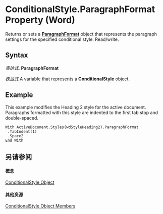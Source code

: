 
# ConditionalStyle.ParagraphFormat Property (Word)

Returns or sets a  **[ParagraphFormat](712d754a-dc92-f1a3-531d-dfae74a42c23.md)** object that represents the paragraph settings for the specified conditional style. Read/write.


## Syntax

 _表达式_. **ParagraphFormat**

 _表达式_ A variable that represents a **[ConditionalStyle](2380494e-09e9-8494-a93c-8bbaf621aad1.md)** object.


## Example

This example modifies the Heading 2 style for the active document. Paragraphs formatted with this style are indented to the first tab stop and double-spaced.


```
With ActiveDocument.Styles(wdStyleHeading2).ParagraphFormat 
 .TabIndent(1) 
 .Space2 
End With
```


## 另请参阅


#### 概念


[ConditionalStyle Object](2380494e-09e9-8494-a93c-8bbaf621aad1.md)
#### 其他资源


[ConditionalStyle Object Members](http://msdn.microsoft.com/library/050eac65-1af1-ba8a-6dd5-810a904be85b%28Office.15%29.aspx)